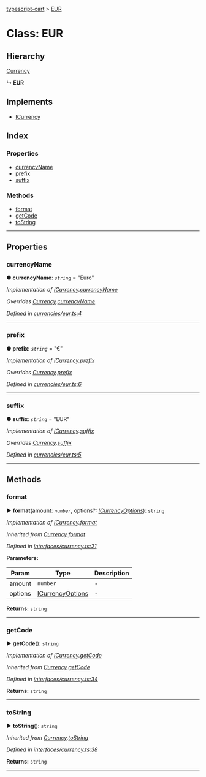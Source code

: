 [typescript-cart](../README.md) > [EUR](../classes/eur.md)



# Class: EUR

## Hierarchy


 [Currency](currency.md)

**↳ EUR**







## Implements

* [ICurrency](../interfaces/icurrency.md)

## Index

### Properties

* [currencyName](eur.md#currencyname)
* [prefix](eur.md#prefix)
* [suffix](eur.md#suffix)


### Methods

* [format](eur.md#format)
* [getCode](eur.md#getcode)
* [toString](eur.md#tostring)



---
## Properties
<a id="currencyname"></a>

###  currencyName

**●  currencyName**:  *`string`*  = "Euro"

*Implementation of [ICurrency](../interfaces/icurrency.md).[currencyName](../interfaces/icurrency.md#currencyname)*

*Overrides [Currency](currency.md).[currencyName](currency.md#currencyname)*

*Defined in [currencies/eur.ts:4](https://github.com/FlareMind/typescript-cart/blob/1125687/src/currencies/eur.ts#L4)*





___

<a id="prefix"></a>

###  prefix

**●  prefix**:  *`string`*  = "€"

*Implementation of [ICurrency](../interfaces/icurrency.md).[prefix](../interfaces/icurrency.md#prefix)*

*Overrides [Currency](currency.md).[prefix](currency.md#prefix)*

*Defined in [currencies/eur.ts:6](https://github.com/FlareMind/typescript-cart/blob/1125687/src/currencies/eur.ts#L6)*





___

<a id="suffix"></a>

###  suffix

**●  suffix**:  *`string`*  = "EUR"

*Implementation of [ICurrency](../interfaces/icurrency.md).[suffix](../interfaces/icurrency.md#suffix)*

*Overrides [Currency](currency.md).[suffix](currency.md#suffix)*

*Defined in [currencies/eur.ts:5](https://github.com/FlareMind/typescript-cart/blob/1125687/src/currencies/eur.ts#L5)*





___


## Methods
<a id="format"></a>

###  format

► **format**(amount: *`number`*, options?: *[ICurrencyOptions](../interfaces/icurrencyoptions.md)*): `string`



*Implementation of [ICurrency](../interfaces/icurrency.md).[format](../interfaces/icurrency.md#format)*

*Inherited from [Currency](currency.md).[format](currency.md#format)*

*Defined in [interfaces/currency.ts:21](https://github.com/FlareMind/typescript-cart/blob/1125687/src/interfaces/currency.ts#L21)*



**Parameters:**

| Param | Type | Description |
| ------ | ------ | ------ |
| amount | `number`   |  - |
| options | [ICurrencyOptions](../interfaces/icurrencyoptions.md)   |  - |





**Returns:** `string`





___

<a id="getcode"></a>

###  getCode

► **getCode**(): `string`



*Implementation of [ICurrency](../interfaces/icurrency.md).[getCode](../interfaces/icurrency.md#getcode)*

*Inherited from [Currency](currency.md).[getCode](currency.md#getcode)*

*Defined in [interfaces/currency.ts:34](https://github.com/FlareMind/typescript-cart/blob/1125687/src/interfaces/currency.ts#L34)*





**Returns:** `string`





___

<a id="tostring"></a>

###  toString

► **toString**(): `string`



*Inherited from [Currency](currency.md).[toString](currency.md#tostring)*

*Defined in [interfaces/currency.ts:38](https://github.com/FlareMind/typescript-cart/blob/1125687/src/interfaces/currency.ts#L38)*





**Returns:** `string`





___


